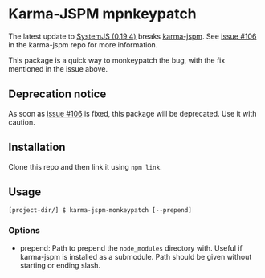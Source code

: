 Karma-JSPM mpnkeypatch
===

The latest update to [SystemJS (0.19.4)](https://github.com/systemjs/systemjs/tree/0.19.4) breaks [karma-jspm](https://github.com/Workiva/karma-jspm). See [issue #106](https://github.com/Workiva/karma-jspm/issues/106) in the karma-jspm repo for more information.

This package is a quick way to monkeypatch the bug, with the fix mentioned in the issue above.

## Deprecation notice
As soon as [issue #106](https://github.com/Workiva/karma-jspm/issues/106) is fixed, this package will be deprecated. Use it with caution.

## Installation
Clone this repo and then link it using `npm link`.

## Usage
`[project-dir/] $ karma-jspm-monkeypatch [--prepend]`

### Options

- prepend: Path to prepend the `node_modules` directory with. Useful if karma-jspm is installed as a submodule. Path should be given without starting or ending slash.
